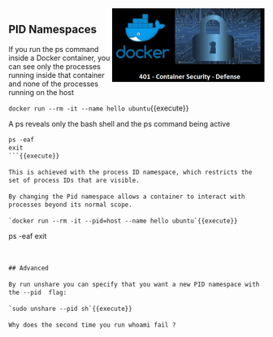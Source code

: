 <img align="right" src="./assets/docker_defense_pic_v1.jpg" width="300">

## PID Namespaces

If you run the ps command inside a Docker container, you can see only the processes running inside that container and none of the processes running on the host

`docker run --rm -it --name hello ubuntu`{{execute}}

A ps reveals only the bash shell and the ps command being active

```
ps -eaf
exit
```{{execute}}

This is achieved with the process ID namespace, which restricts the set of process IDs that are visible.

By changing the Pid namespace allows a container to interact with processes beyond its normal scope.

`docker run --rm -it --pid=host --name hello ubuntu`{{execute}}
```
ps -eaf
exit
```{{execute}}


## Advanced

By run unshare you can specify that you want a new PID namespace with the --pid  flag:

`sudo unshare --pid sh`{{execute}}

Why does the second time you run whoami fail ?
